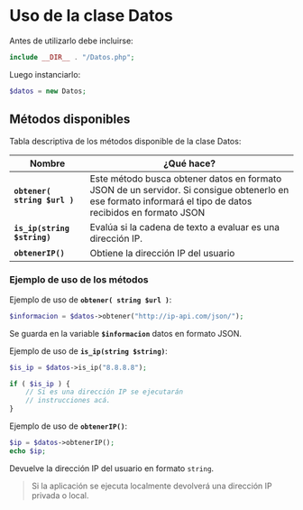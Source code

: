 # Uso de la clase Datos

Antes de utilizarlo debe incluirse:

```php
include __DIR__ . "/Datos.php";
```

Luego instanciarlo:

```php
$datos = new Datos;
```

## Métodos disponibles

Tabla descriptiva de los métodos disponible de la clase Datos:

| Nombre          | ¿Qué hace? |
| --------------- | ---------- |
| **`obtener( string $url )`**  | Este método busca obtener datos en formato JSON de un servidor. Si consigue obtenerlo en ese formato informará el tipo de datos recibidos en formato JSON |
| **`is_ip(string $string)`** | Evalúa si la cadena de texto a evaluar es una dirección IP. |
| **`obtenerIP()`** | Obtiene la dirección IP del usuario |

### Ejemplo de uso de los métodos

Ejemplo de uso de **`obtener( string $url )`**:

```php
$informacion = $datos->obtener("http://ip-api.com/json/");
```

Se guarda en la variable **`$informacion`** datos en formato JSON.

Ejemplo de uso de **`is_ip(string $string)`**:

```php
$is_ip = $datos->is_ip("8.8.8.8");

if ( $is_ip ) {
    // Si es una dirección IP se ejecutarán 
    // instrucciones acá.
}
```

Ejemplo de uso de **`obtenerIP()`**:

```php
$ip = $datos->obtenerIP();
echo $ip;
```

Devuelve la dirección IP del usuario en formato `string`.

> Si la aplicación se ejecuta localmente devolverá una dirección IP privada o local.